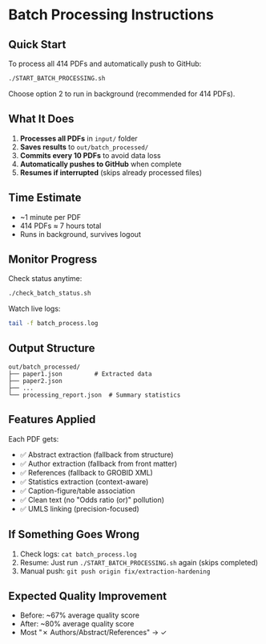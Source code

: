 # Batch Processing Instructions

## Quick Start

To process all 414 PDFs and automatically push to GitHub:

```bash
./START_BATCH_PROCESSING.sh
```

Choose option 2 to run in background (recommended for 414 PDFs).

## What It Does

1. **Processes all PDFs** in `input/` folder
2. **Saves results** to `out/batch_processed/`
3. **Commits every 10 PDFs** to avoid data loss
4. **Automatically pushes to GitHub** when complete
5. **Resumes if interrupted** (skips already processed files)

## Time Estimate

- ~1 minute per PDF
- 414 PDFs ≈ 7 hours total
- Runs in background, survives logout

## Monitor Progress

Check status anytime:
```bash
./check_batch_status.sh
```

Watch live logs:
```bash
tail -f batch_process.log
```

## Output Structure

```
out/batch_processed/
├── paper1.json         # Extracted data
├── paper2.json
├── ...
└── processing_report.json  # Summary statistics
```

## Features Applied

Each PDF gets:
- ✅ Abstract extraction (fallback from structure)
- ✅ Author extraction (fallback from front matter)  
- ✅ References (fallback to GROBID XML)
- ✅ Statistics extraction (context-aware)
- ✅ Caption-figure/table association
- ✅ Clean text (no "Odds ratio (or)" pollution)
- ✅ UMLS linking (precision-focused)

## If Something Goes Wrong

1. Check logs: `cat batch_process.log`
2. Resume: Just run `./START_BATCH_PROCESSING.sh` again (skips completed)
3. Manual push: `git push origin fix/extraction-hardening`

## Expected Quality Improvement

- Before: ~67% average quality score
- After: ~80% average quality score
- Most "✗ Authors/Abstract/References" → ✓